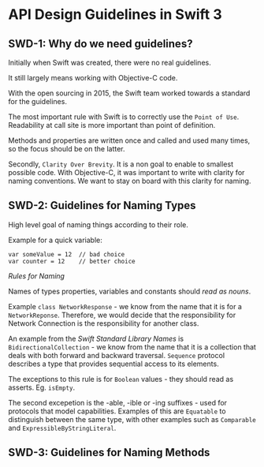 # API Design Guidelines in Swift 3

## SWD-1: Why do we need guidelines?

Initially when Swift was created, there were no real guidelines.

It still largely means working with Objective-C code.

With the open sourcing in 2015, the Swift team worked towards a standard for the guidelines.

The most important rule with Swift is to correctly use the `Point of Use`. Readability at call site is more important than point of definition.

Methods and properties are written once and called and used many times, so the focus should be on the latter.

Secondly, `Clarity Over Brevity`. It is a non goal to enable to smallest possible code. With Objective-C, it was important to write with clarity for naming conventions. We want to stay on board with this clarity for naming.

## SWD-2: Guidelines for Naming Types

High level goal of naming things according to their role.

Example for a quick variable:

```
var someValue = 12	// bad choice
var counter = 12	// better choice
```

*Rules for Naming*

Names of types properties, variables and constants should _read as nouns_.

Example `class NetworkResponse` - we know from the name that it is for a `NetworkReponse`. Therefore, we would decide that the responsibility for Network Connection is the responsibility for another class.

An example from the _Swift Standard Library Names_ is `BidirectionalCollection` - we know from the name that it is a collection that deals with both forward and backward traversal. `Sequence` protocol describes a type that provides sequential access to its elements.

The exceptions to this rule is for `Boolean` values - they should read as asserts. Eg. `isEmpty`.

The second excepetion is the -able, -ible or -ing suffixes - used for protocols that model capabilities. Examples of this are `Equatable` to distinguish between the same type, with other examples such as `Comparable` and `ExpressibleByStringLiteral`.

## SWD-3: Guidelines for Naming Methods